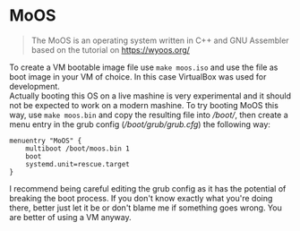 # MoOS
> The MoOS is an operating system written in C++ and GNU Assembler based on the tutorial on https://wyoos.org/

To create a VM bootable image file use `make moos.iso` and use the file as boot image in your VM of choice. In this case VirtualBox was used for development.  
Actually booting this OS on a live mashine is very experimental and it should not be expected to work on a modern mashine. 
To try booting MoOS this way, use `make moos.bin` and copy the resulting file into */boot/*, then create a menu entry in the grub config (*/boot/grub/grub.cfg*) the following way:

```
menuentry "MoOS" {
    multiboot /boot/moos.bin 1
    boot
    systemd.unit=rescue.target
}
``` 

I recommend being careful editing the grub config as it has the potential of breaking the boot process. If you don't know exactly what you're doing there, better just let it be or don't blame me if something goes wrong. You are better of using a VM anyway.
